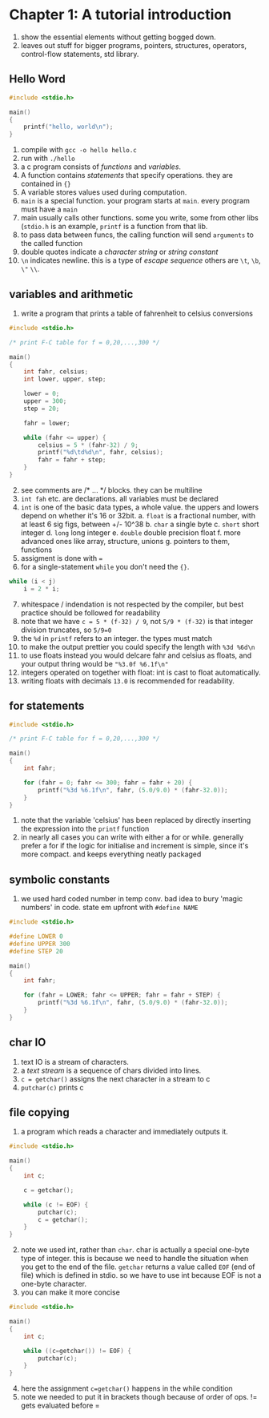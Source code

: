 # Chapter 1: A tutorial introduction

1. show the essential elements without getting bogged down.
2. leaves out stuff for bigger programs, pointers, structures, operators, control-flow statements, std library.

## Hello Word


```c
#include <stdio.h>

main()
{
	printf("hello, world\n");
}
```

1. compile with `gcc -o hello hello.c`
2. run with `./hello`
3. a c program consists of _functions_ and _variables_. 
4. A function contains _statements_ that specify operations. they are contained in `{}`
5. A variable stores values used during computation.
6. `main` is a special function. your program starts at `main`. every program must have a `main`
7. main usually calls other functions. some you write, some from other libs (`stdio.h` is an example, `printf` is a function from that lib.
8. to pass data between funcs, the calling function will send `arguments` to the called function
9. double quotes indicate a _character string_ or _string constant_
10. `\n` indicates newline. this is a type of _escape sequence_ others are `\t`, `\b`, `\"` `\\`.

## variables and arithmetic

1. write a program that prints a table of fahrenheit to celsius conversions

```c
#include <stdio.h>

/* print F-C table for f = 0,20,...,300 */

main()
{
	int fahr, celsius;
	int lower, upper, step;

	lower = 0;
	upper = 300;
	step = 20;

	fahr = lower;

	while (fahr <= upper) {
		celsius = 5 * (fahr-32) / 9;
		printf("%d\td%d\n", fahr, celsius);
		fahr = fahr + step;
	}
}
```
2. see comments are /* ... */  blocks. they can be multiline
3. `int fah` etc. are declarations. all variables must be declared
4. `int` is one of the basic data types, a whole value. the uppers and lowers depend on whether it's 16 or 32bit.
	a. `float` is a fractional number, with at least 6 sig figs, between +/- 10^38
	b. `char` a single byte
	c. `short` short integer
	d. `long` long integer
	e. `double` double precision float
	f. more advanced ones like array, structure, unions
	g. pointers to them, functions
5. assigment is done with `=`
6. for a single-statement `while` you don't need the `{}`.

```c
while (i < j)
	i = 2 * i;
```

7. whitespace / indendation is not respected by the compiler, but best practice should be followed for readability
8. note that we have `c = 5 * (f-32) / 9`, not `5/9 * (f-32)` is that integer division truncates, so `5/9=0`
9. the `%d` in `printf` refers to an integer. the types must match
10. to make the output prettier you could specify the length with `%3d %6d\n`
11. to use floats instead you would delcare fahr and celsius as floats, and your output thring would be `"%3.0f %6.1f\n"`
12. integers operated on together with float: int is cast to float automatically.
13. writing floats with decimals `13.0` is recommended for readability.

## for statements 
```c
#include <stdio.h>

/* print F-C table for f = 0,20,...,300 */

main()
{
	int fahr;

	for (fahr = 0; fahr <= 300; fahr = fahr + 20) {
		printf("%3d %6.1f\n", fahr, (5.0/9.0) * (fahr-32.0));
	}
}
```
1. note that the variable 'celsius' has been replaced by directly inserting the expression into the `printf` function
2. in nearly all cases you can write with either a for or while. generally prefer a for if the logic for initialise and increment is simple, since it's more compact. and keeps everything neatly packaged

## symbolic constants
1. we used hard coded number in temp conv. bad idea to bury 'magic numbers' in code. state em upfront with `#define NAME`

```c
#include <stdio.h>

#define LOWER 0
#define UPPER 300
#define STEP 20

main()
{
	int fahr;

	for (fahr = LOWER; fahr <= UPPER; fahr = fahr + STEP) {
		printf("%3d %6.1f\n", fahr, (5.0/9.0) * (fahr-32.0));
	}
}
```

## char IO
1. text IO is a stream of characters.
2. a _text stream_ is a sequence of chars divided into lines.
3. `c = getchar()` assigns the next character in a stream to c
4. `putchar(c)` prints c

## file copying
1. a program which reads a character and immediately outputs it.

```c
#include <stdio.h>

main()
{
	int c;

	c = getchar();

	while (c != EOF) {
		putchar(c);
		c = getchar();
	}
}
```
2. note we used int, rather than `char`. char is actually a special one-byte type of integer. this is because we need to handle the situation when you get to the end of the file. `getchar` returns a value called `EOF` (end of file) which is defined in stdio. so we have to use int because EOF is not a one-byte character.
3. you can make it more concise

```c
#include <stdio.h>

main()
{
	int c;

	while ((c=getchar()) != EOF) {
		putchar(c);
	}
}
```
4. here the assignment `c=getchar()` happens in the while condition
5. note we needed to put it in brackets though because of order of ops. != gets evaluated before =
